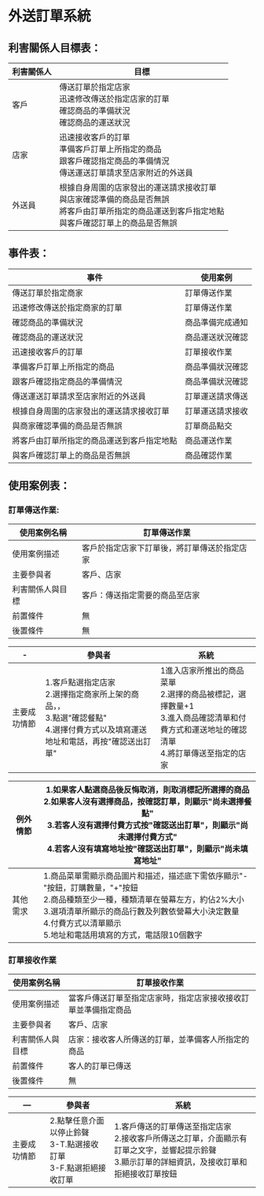 # 外送訂單系統

## 利害關係人目標表：
|利害關係人|目標|
|---|---|
|客戶|傳送訂單於指定店家<br>迅速修改傳送於指定店家的訂單<br>確認商品的準備狀況<br>確認商品的運送狀況<br>|
|店家|迅速接收客戶的訂單<br>準備客戶訂單上所指定的商品<br>跟客戶確認指定商品的準備情況<br>傳送運送訂單請求至店家附近的外送員|
|外送員|根據自身周圍的店家發出的運送請求接收訂單<br>與店家確認準備的商品是否無誤<br>將客戶由訂單所指定的商品運送到客戶指定地點<br>與客戶確認訂單上的商品是否無誤|

## 事件表：
|事件|使用案例|
|-|-|
|傳送訂單於指定商家|訂單傳送作業|
|迅速修改傳送於指定商家的訂單|訂單傳送作業|
|確認商品的準備狀況|商品準備完成通知|
|確認商品的運送狀況|商品運送狀況確認|
|迅速接收客戶的訂單|訂單接收作業|
|準備客戶訂單上所指定的商品|商品準備狀況確認|
|跟客戶確認指定商品的準備情況|商品準備狀況確認|
|傳送運送訂單請求至店家附近的外送員|訂單運送請求傳送|
|根據自身周圍的店家發出的運送請求接收訂單|訂單運送請求接收|
|與商家確認準備的商品是否無誤|訂單商品點交|
|將客戶由訂單所指定的商品運送到客戶指定地點|商品運送作業|
|與客戶確認訂單上的商品是否無誤|商品確認作業|

## 使用案例表：
### 訂單傳送作業:
|使用案例名稱|訂單傳送作業|
|-|-|
|使用案例描述|客戶於指定店家下訂單後，將訂單傳送於指定店家|
|主要參與者|客戶、店家|
|利害關係人與目標|客戶：傳送指定需要的商品至店家|
|前置條件|無|
|後置條件|無|

|-|參與者|系統|
|-|-|-|
|主要成功情節|1.客戶點選指定店家<br>2.選擇指定商家所上架的商品，，<br>3.點選"確認餐點"<br>4.選擇付費方式以及填寫運送地址和電話，再按"確認送出訂單"|1進入店家所推出的商品菜單<br>2.選擇的商品被標記，選擇數量+1<br>3.進入商品確認清單和付費方式和運送地址的確認清單<br>4.將訂單傳送至指定的店家|

|例外情節|1.如果客人點選商品後反悔取消，則取消標記所選擇的商品<br>2.如果客人沒有選擇商品，按確認訂單，則顯示"尚未選擇餐點"<br>3.若客人沒有選擇付費方式按"確認送出訂單"，則顯示"尚未選擇付費方式"<br>4.若客人沒有填寫地址按"確認送出訂單"，則顯示"尚未填寫地址"|
|-|-|
|其他需求|1.商品菜單需顯示商品圖片和描述，描述底下需依序顯示"-"按鈕，訂購數量，"+"按鈕<br>2.商品種類至少一種，種類清單在螢幕左方，約佔2%大小<br>3.選項清單所顯示的商品行數及列數依營幕大小決定數量<br>4.付費方式以清單顯示<br>5.地址和電話用填寫的方式，電話限10個數字|

### 訂單接收作業
|使用案例名稱|訂單接收作業|
|-|-|
|使用案例描述|當客戶傳送訂單至指定店家時，指定店家接收接收訂單並準備指定商品|
|主要參與者|客戶、店家|
|利害關係人與目標|店家：接收客人所傳送的訂單，並準備客人所指定的商品|
|前置條件|客人的訂單已傳送|
|後置條件|無|

|—|參與者|系統|
|-|-|-|
|主要成功情節|2.點擊任意介面以停止鈴聲<br>3-T.點選接收訂單<br>3-F.點選拒絕接收訂單|1.客戶傳送的訂單傳送至指定店家<br>2.接收客戶所傳送之訂單，介面顯示有訂單之文字，並響起提示鈴聲<br>3.顯示訂單的詳細資訊，及接收訂單和拒絕接收訂單按鈕|

